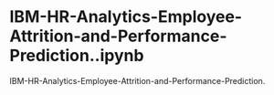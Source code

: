 # IBM-HR-Analytics-Employee-Attrition-and-Performance-Prediction..ipynb
IBM-HR-Analytics-Employee-Attrition-and-Performance-Prediction.
